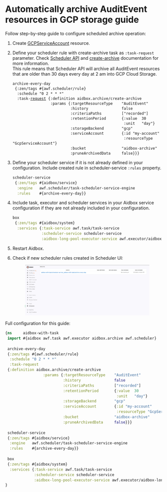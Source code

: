 # Automatically archive AuditEvent resources in GCP storage guide

Follow step-by-step guide to configure scheduled archive operation:

1. Create [GCPServiceAccount](../storage-1/gcp-cloud-storage.md#create-gcpserviceaccount) resource.
2.  Define your scheduler rule with create-archive task as `:task-request` parameter. Check [Scheduler API](../api-1/scheduler-api.md) and [create-archive](../api-1/archive-restore-api/create-archive.md) documentation for more information.\
    This rule means that Scheduler API will archive all AuditEvent resources that are older than 30 days every day at 2 am into GCP Cloud Storage.

    <pre class="language-clojure"><code class="lang-clojure">archive-every-day
     {:zen/tags #{awf.scheduler/rule}
      :schedule "0 2 * * *"
      :task-<a data-footnote-ref href="#user-content-fn-1">request</a> {:definition aidbox.archive/create-archive
                     :params {:targetResourceType    "AuditEvent"
                              :history               false
                              :criteriaPaths         ["recorded"]
                              :retentionPeriod       {:value  30
                                                      :unit   "day"}
                              :storageBackend        "gcp"
                              :serviceAccount        {:id "my-account"
                                                      :resourceType "GcpServiceAccount"}
                              :bucket                "aidbox-archive"
                              :pruneArchivedData     false}}}
    </code></pre>
3.  Define your scheduler service if it is not already defined in your configuration. Include created rule in scheduler-service `:rules` property.

    ```clojure
    scheduler-service
     {:zen/tags #{aidbox/service}
      :engine   awf.scheduler/task-scheduler-service-engine
      :rules    #{archive-every-day}}
    ```
4.  Include task, executor and scheduler services in your Aidbox service configuration if they are not already included in your configuration.

    ```clojure
    box
     {:zen/tags #{aidbox/system}
      :services {:task-service awf.task/task-service
                 :scheduler-service scheduler-service
                 :aidbox-long-pool-executor-service awf.executor/aidbox-long-pool-executor-service}}
    ```
5. Restart Aidbox.
6.  Check if new scheduler rules created in Scheduler UI:

    <figure><img src="../.gitbook/assets/image (3) (1).png" alt=""><figcaption></figcaption></figure>

Full configuration for this guide:

```clojure
{ns     aidbox-with-task
 import #{aidbox awf.task awf.executor aidbox.archive awf.scheduler}

 archive-every-day
 {:zen/tags #{awf.scheduler/rule}
  :schedule "0 2 * * *"
  :task-request
 {:definition aidbox.archive/create-archive
                 :params {:targetResourceType    "AuditEvent"
                          :history               false
                          :criteriaPaths         ["recorded"]
                          :retentionPeriod       {:value  30
                                                  :unit   "day"}
                          :storageBackend        "gcp"
                          :serviceAccount        {:id "my-account"
                                                  :resourceType "GcpServiceAccount"}
                          :bucket                "aidbox-archive"
                          :pruneArchivedData     false}}}

 scheduler-service
 {:zen/tags #{aidbox/service}
  :engine   awf.scheduler/task-scheduler-service-engine
  :rules    #{archive-every-day}}

 box
 {:zen/tags #{aidbox/system}
  :services {:task-service awf.task/task-service
             :scheduler-service scheduler-service
             :aidbox-long-pool-executor-service awf.executor/aidbox-long-pool-executor-service}}
}
```



[^1]: 
